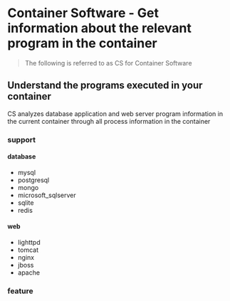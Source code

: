 # Container Software - Get information about the relevant program in the container

> The following is referred to as CS for Container Software

## Understand the programs executed in your container

CS analyzes database application and web server program information in the current container through all process information in the container

### support

#### database

- mysql 
- postgresql
- mongo
- microsoft_sqlserver
- sqlite
- redis




#### web

- lighttpd
- tomcat
- nginx
- jboss
- apache

### feature